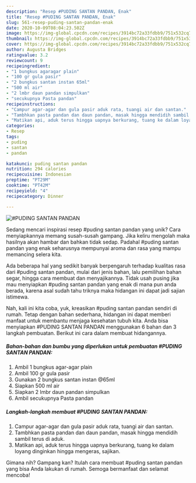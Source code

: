 ```yaml
---
description: "Resep #PUDING SANTAN PANDAN, Enak"
title: "Resep #PUDING SANTAN PANDAN, Enak"
slug: 561-resep-puding-santan-pandan-enak
date: 2020-10-09T08:04:23.502Z
image: https://img-global.cpcdn.com/recipes/3914bc72a33fdbb9/751x532cq70/puding-santan-pandan-foto-resep-utama.jpg
thumbnail: https://img-global.cpcdn.com/recipes/3914bc72a33fdbb9/751x532cq70/puding-santan-pandan-foto-resep-utama.jpg
cover: https://img-global.cpcdn.com/recipes/3914bc72a33fdbb9/751x532cq70/puding-santan-pandan-foto-resep-utama.jpg
author: Augusta Bridges
ratingvalue: 3.2
reviewcount: 9
recipeingredient:
- "1 bungkus agaragar plain"
- "100 gr gula pasir"
- "2 bungkus santan instan 65ml"
- "500 ml air"
- "2 lmbr daun pandan simpulkan"
- "secukupnya Pasta pandan"
recipeinstructions:
- "Campur agar-agar dan gula pasir aduk rata, tuangi air dan santan."
- "Tambhkan pasta pandan dan daun pandan, masak hingga mendidih sambil terus di aduk."
- "Matikan api, aduk terus hingga uapnya berkurang, tuang ke dalam loyang dinginkan hingga mengeras, sajikan."
categories:
- Resep
tags:
- puding
- santan
- pandan

katakunci: puding santan pandan 
nutrition: 294 calories
recipecuisine: Indonesian
preptime: "PT29M"
cooktime: "PT42M"
recipeyield: "4"
recipecategory: Dinner

---
```



![#PUDING SANTAN PANDAN](https://img-global.cpcdn.com/recipes/3914bc72a33fdbb9/751x532cq70/puding-santan-pandan-foto-resep-utama.jpg)

Sedang mencari inspirasi resep #puding santan pandan yang unik? Cara menyiapkannya memang susah-susah gampang. Jika keliru mengolah maka hasilnya akan hambar dan bahkan tidak sedap. Padahal #puding santan pandan yang enak seharusnya mempunyai aroma dan rasa yang mampu memancing selera kita.

Ada beberapa hal yang sedikit banyak berpengaruh terhadap kualitas rasa dari #puding santan pandan, mulai dari jenis bahan, lalu pemilihan bahan segar, hingga cara membuat dan menyajikannya. Tidak usah pusing jika mau menyiapkan #puding santan pandan yang enak di mana pun anda berada, karena asal sudah tahu triknya maka hidangan ini dapat jadi sajian istimewa.




Nah, kali ini kita coba, yuk, kreasikan #puding santan pandan sendiri di rumah. Tetap dengan bahan sederhana, hidangan ini dapat memberi manfaat untuk membantu menjaga kesehatan tubuh kita. Anda bisa menyiapkan #PUDING SANTAN PANDAN menggunakan 6 bahan dan 3 langkah pembuatan. Berikut ini cara dalam membuat hidangannya.

<!--inarticleads1-->

##### Bahan-bahan dan bumbu yang diperlukan untuk pembuatan #PUDING SANTAN PANDAN:

1. Ambil 1 bungkus agar-agar plain
1. Ambil 100 gr gula pasir
1. Gunakan 2 bungkus santan instan @65ml
1. Siapkan 500 ml air
1. Siapkan 2 lmbr daun pandan simpulkan
1. Ambil secukupnya Pasta pandan




<!--inarticleads2-->

##### Langkah-langkah membuat #PUDING SANTAN PANDAN:

1. Campur agar-agar dan gula pasir aduk rata, tuangi air dan santan.
1. Tambhkan pasta pandan dan daun pandan, masak hingga mendidih sambil terus di aduk.
1. Matikan api, aduk terus hingga uapnya berkurang, tuang ke dalam loyang dinginkan hingga mengeras, sajikan.




Gimana nih? Gampang kan? Itulah cara membuat #puding santan pandan yang bisa Anda lakukan di rumah. Semoga bermanfaat dan selamat mencoba!
